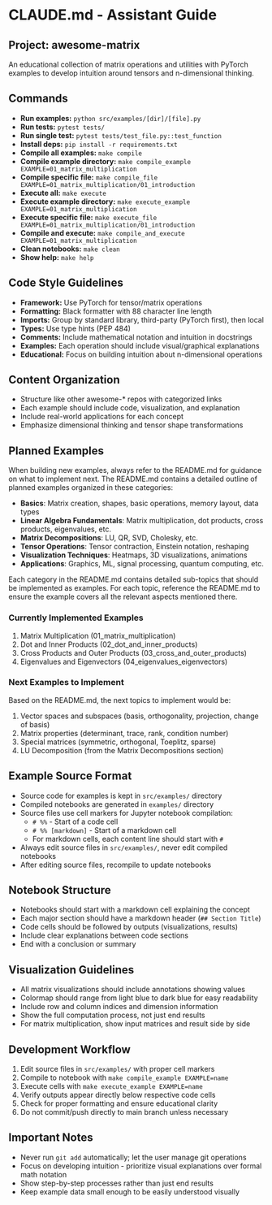 # CLAUDE.md - Assistant Guide

## Project: awesome-matrix
An educational collection of matrix operations and utilities with PyTorch examples to develop intuition around tensors and n-dimensional thinking.

## Commands
- **Run examples:** `python src/examples/[dir]/[file].py`  
- **Run tests:** `pytest tests/`
- **Run single test:** `pytest tests/test_file.py::test_function`
- **Install deps:** `pip install -r requirements.txt`
- **Compile all examples:** `make compile`
- **Compile example directory:** `make compile_example EXAMPLE=01_matrix_multiplication`
- **Compile specific file:** `make compile_file EXAMPLE=01_matrix_multiplication/01_introduction`
- **Execute all:** `make execute`
- **Execute example directory:** `make execute_example EXAMPLE=01_matrix_multiplication`
- **Execute specific file:** `make execute_file EXAMPLE=01_matrix_multiplication/01_introduction`
- **Compile and execute:** `make compile_and_execute EXAMPLE=01_matrix_multiplication`
- **Clean notebooks:** `make clean`
- **Show help:** `make help`

## Code Style Guidelines
- **Framework:** Use PyTorch for tensor/matrix operations
- **Formatting:** Black formatter with 88 character line length
- **Imports:** Group by standard library, third-party (PyTorch first), then local
- **Types:** Use type hints (PEP 484)
- **Comments:** Include mathematical notation and intuition in docstrings
- **Examples:** Each operation should include visual/graphical explanations
- **Educational:** Focus on building intuition about n-dimensional operations

## Content Organization
- Structure like other awesome-* repos with categorized links
- Each example should include code, visualization, and explanation
- Include real-world applications for each concept
- Emphasize dimensional thinking and tensor shape transformations

## Planned Examples
When building new examples, always refer to the README.md for guidance on what to implement next. The README.md contains a detailed outline of planned examples organized in these categories:

- **Basics**: Matrix creation, shapes, basic operations, memory layout, data types
- **Linear Algebra Fundamentals**: Matrix multiplication, dot products, cross products, eigenvalues, etc.
- **Matrix Decompositions**: LU, QR, SVD, Cholesky, etc.
- **Tensor Operations**: Tensor contraction, Einstein notation, reshaping
- **Visualization Techniques**: Heatmaps, 3D visualizations, animations
- **Applications**: Graphics, ML, signal processing, quantum computing, etc.

Each category in the README.md contains detailed sub-topics that should be implemented as examples. For each topic, reference the README.md to ensure the example covers all the relevant aspects mentioned there.

### Currently Implemented Examples
1. Matrix Multiplication (01_matrix_multiplication)
2. Dot and Inner Products (02_dot_and_inner_products)
3. Cross Products and Outer Products (03_cross_and_outer_products)
4. Eigenvalues and Eigenvectors (04_eigenvalues_eigenvectors)

### Next Examples to Implement
Based on the README.md, the next topics to implement would be:
1. Vector spaces and subspaces (basis, orthogonality, projection, change of basis)
2. Matrix properties (determinant, trace, rank, condition number)
3. Special matrices (symmetric, orthogonal, Toeplitz, sparse)
4. LU Decomposition (from the Matrix Decompositions section)

## Example Source Format
- Source code for examples is kept in `src/examples/` directory
- Compiled notebooks are generated in `examples/` directory
- Source files use cell markers for Jupyter notebook compilation:
  - `# %%` - Start of a code cell
  - `# %% [markdown]` - Start of a markdown cell
  - For markdown cells, each content line should start with `# `
- Always edit source files in `src/examples/`, never edit compiled notebooks
- After editing source files, recompile to update notebooks

## Notebook Structure
- Notebooks should start with a markdown cell explaining the concept
- Each major section should have a markdown header (`## Section Title`)
- Code cells should be followed by outputs (visualizations, results)
- Include clear explanations between code sections
- End with a conclusion or summary

## Visualization Guidelines
- All matrix visualizations should include annotations showing values
- Colormap should range from light blue to dark blue for easy readability
- Include row and column indices and dimension information
- Show the full computation process, not just end results
- For matrix multiplication, show input matrices and result side by side

## Development Workflow
1. Edit source files in `src/examples/` with proper cell markers
2. Compile to notebook with `make compile_example EXAMPLE=name`
3. Execute cells with `make execute_example EXAMPLE=name`
4. Verify outputs appear directly below respective code cells
5. Check for proper formatting and ensure educational clarity
6. Do not commit/push directly to main branch unless necessary

## Important Notes
- Never run `git add` automatically; let the user manage git operations
- Focus on developing intuition - prioritize visual explanations over formal math notation
- Show step-by-step processes rather than just end results
- Keep example data small enough to be easily understood visually